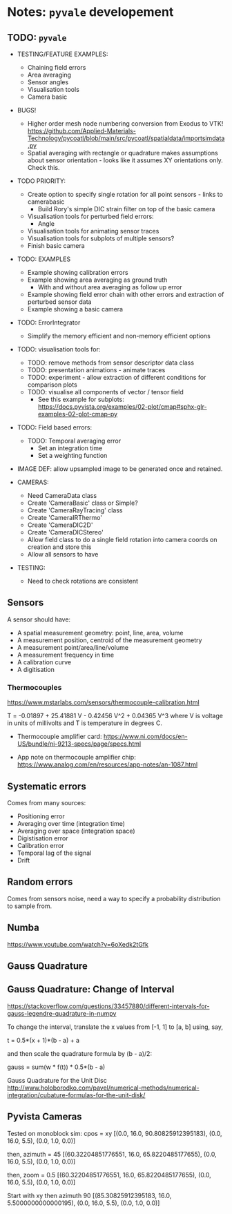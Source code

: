 
# Notes: `pyvale` developement

## TODO: `pyvale`
- TESTING/FEATURE EXAMPLES:
    - Chaining field errors
    - Area averaging
    - Sensor angles
    - Visualisation tools
    - Camera basic

- BUGS!
    - Higher order mesh node numbering conversion from Exodus to VTK!
    https://github.com/Applied-Materials-Technology/pycoatl/blob/main/src/pycoatl/spatialdata/importsimdata.py
    - Spatial averaging with rectangle or quadrature makes assumptions about sensor orientation - looks like it assumes XY orientations only. Check this.

- TODO PRIORITY:
    - Create option to specify single rotation for all point sensors - links to camerabasic
        - Build Rory's simple DIC strain filter on top of the basic camera
    - Visualisation tools for perturbed field errors:
        - Angle
    - Visualisation tools for animating sensor traces
    - Visualisation tools for subplots of multiple sensors?
    - Finish basic camera

- TODO: EXAMPLES
    - Example showing calibration errors
    - Example showing area averaging as ground truth
        - With and without area averaging as follow up error
    - Example showing field error chain with other errors and extraction of perturbed sensor data
    - Example showing a basic camera

- TODO: ErrorIntegrator
    - Simplify the memory efficient and non-memory efficient options

- TODO: visualisation tools for:
    - TODO: remove methods from sensor descriptor data class
    - TODO: presentation animations - animate traces
    - TODO: experiment - allow extraction of different conditions for comparison plots
    - TODO: visualise all components of vector / tensor field
        - See this example for subplots: https://docs.pyvista.org/examples/02-plot/cmap#sphx-glr-examples-02-plot-cmap-py

- TODO: Field based errors:
    - TODO: Temporal averaging error
        - Set an integration time
        - Set a weighting function

- IMAGE DEF: allow upsampled image to be generated once and retained.

- CAMERAS:
    - Need CameraData class
    - Create 'CameraBasic' class or Simple?
    - Create 'CameraRayTracing' class
    - Create 'CameraIRThermo'
    - Create 'CameraDIC2D'
    - Create 'CameraDICStereo'
    - Allow field class to do a single field rotation into camera coords on creation and store this
    - Allow all sensors to have

- TESTING:
    - Need to check rotations are consistent

## Sensors
A sensor should have:
- A spatial measurement geometry: point, line, area, volume
- A measurement position, centroid of the measurement geometry
- A measurement point/area/line/volume
- A measurement frequency in time
- A calibration curve
- A digitisation

### Thermocouples
https://www.mstarlabs.com/sensors/thermocouple-calibration.html

T  =  -0.01897 + 25.41881 V - 0.42456 V^2 + 0.04365 V^3
where V is voltage in units of millivolts and T is temperature in degrees C.

- Thermocouple amplifier card:
https://www.ni.com/docs/en-US/bundle/ni-9213-specs/page/specs.html

- App note on thermocouple amplifier chip:
https://www.analog.com/en/resources/app-notes/an-1087.html

## Systematic errors
Comes from many sources:
- Positioning error
- Averaging over time (integration time)
- Averaging over space (integration space)
- Digistisation error
- Calibration error
- Temporal lag of the signal
- Drift


## Random errors
Comes from sensors noise, need a way to specify a probability distribution to sample from.

## Numba
https://www.youtube.com/watch?v=6oXedk2tGfk

## Gauss Quadrature

## Gauss Quadrature: Change of Interval
https://stackoverflow.com/questions/33457880/different-intervals-for-gauss-legendre-quadrature-in-numpy

To change the interval, translate the x values from [-1, 1] to [a, b] using, say,

t = 0.5*(x + 1)*(b - a) + a

and then scale the quadrature formula by (b - a)/2:

gauss = sum(w * f(t)) * 0.5*(b - a)

Gauss Quadrature for the Unit Disc
http://www.holoborodko.com/pavel/numerical-methods/numerical-integration/cubature-formulas-for-the-unit-disk/

## Pyvista Cameras
Tested on monoblock sim:
cpos = xy
[(0.0, 16.0, 90.80825912395183),
    (0.0, 16.0, 5.5),
    (0.0, 1.0, 0.0)]

then, azimuth = 45
[(60.32204851776551, 16.0, 65.8220485177655),
(0.0, 16.0, 5.5),
(0.0, 1.0, 0.0)]

then, zoom = 0.5
[(60.32204851776551, 16.0, 65.8220485177655),
(0.0, 16.0, 5.5),
(0.0, 1.0, 0.0)]

Start with xy then azimuth 90
[(85.30825912395183, 16.0, 5.5000000000000195),
(0.0, 16.0, 5.5),
(0.0, 1.0, 0.0)]

